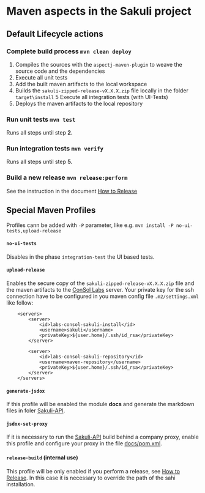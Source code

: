 # Maven aspects in the Sakuli project

## Default Lifecycle actions
### Complete build process `mvn clean deploy`
 1. Compiles the sources with the `aspectj-maven-plugin` to weave the source code and the dependencies
 2. Execute all unit tests
 3. Add the built maven artifacts to the local workspace
 4. Builds the `sakuli-zipped-release-vX.X.X.zip` file locally in the folder `target\install`
 5  Execute all integration tests (with UI-Tests)
 6. Deploys the maven artifacts to the local repository
 
### Run unit tests `mvn test`
 Runs all steps until step **2.**
 
### Run integration tests `mvn verify`
 Runs all steps until step **5.**
 
### Build a new release `mvn release:perform`
 See the instruction in the document [How to Release](how-to-release.md)
 
## Special Maven Profiles
Profiles cann be added with `-P` parameter, like e.g. `mvn install -P no-ui-tests,upload-release`

#### `no-ui-tests`
Disables in the phase `integration-test` the UI based tests.
#### `upload-release`
 Enables the secure copy of the `sakuli-zipped-release-vX.X.X.zip` file and the maven artifacts to the 
 [ConSol Labs](http://labs.consol.de/sakuli/) server. Your private key for the ssh connection have to be configured in
  you maven config file `.m2/settings.xml` like follow:
  ```
      <servers>
          <server>
              <id>labs-consol-sakuli-install</id>
              <username>sakuli</username>
              <privateKey>${user.home}/.ssh/id_rsa</privateKey>
          </server>
  
          <server>
              <id>labs-consol-sakuli-repository</id>
              <username>maven-repository</username>
              <privateKey>${user.home}/.ssh/id_rsa</privateKey>
          </server>
      </servers>

  ```
 
#### `generate-jsdox`
 If this profile will be enabled the module **docs** and generate the markdown files in foler [Sakuli-API](../api).
  
#### `jsdox-set-proxy`
 If it is necessary to run the [Sakuli-API](../api) build behind a company proxy, enable this profile and configure your
 proxy in the file [docs/pom.xml](../pom.xml).
  
#### `release-build` (internal use)
 This profile will be only enabled if you perform a release, see [How to Release](how-to-release.md). In this case
 it is necessary to override the path of the sahi installation.
 
                                                                   
